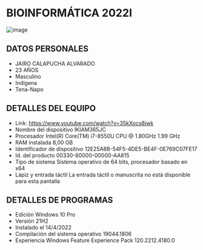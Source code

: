 # BIOINFORMÁTICA 2022I
![image](https://user-images.githubusercontent.com/104948666/178006493-e4331b9d-f55a-4159-9efb-bdd5016aedfd.png)
## DATOS PERSONALES
- JAIRO CALAPUCHA ALVARADO
- 23 AÑOS
- Masculino
- Indígena
- Tena-Napo

## DETALLES DEL EQUIPO
- Link: https://www.youtube.com/watch?v=35kXocs8jwk
- Nombre del dispositivo	IKIAM365JC
- Procesador	Intel(R) Core(TM) i7-8550U CPU @ 1.80GHz   1.99 GHz
- RAM instalada	8,00 GB
- Identificador de dispositivo	12E25A8B-54F5-4DE5-BE4F-0E769C07FE17
- Id. del producto	00330-80000-00000-AA815
- Tipo de sistema	Sistema operativo de 64 bits, procesador basado en x64
- Lápiz y entrada táctil	La entrada táctil o manuscrita no está disponible para esta pantalla
## DETALLES DE PROGRAMAS 
- Edición	Windows 10 Pro
- Versión	21H2
- Instalado el	‎14/‎4/‎2022
- Compilación del sistema operativo	19044.1806
- Experiencia	Windows Feature Experience Pack 120.2212.4180.0


